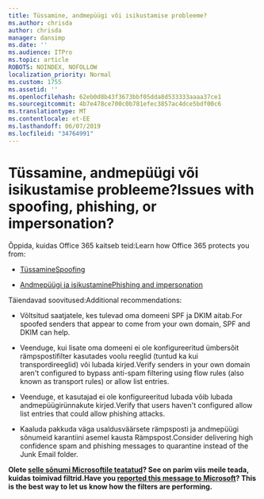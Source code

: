 ```yaml
---
title: Tüssamine, andmepüügi või isikustamise probleeme?
ms.author: chrisda
author: chrisda
manager: dansimp
ms.date: ''
ms.audience: ITPro
ms.topic: article
ROBOTS: NOINDEX, NOFOLLOW
localization_priority: Normal
ms.custom: 1755
ms.assetid: ''
ms.openlocfilehash: 62eb0d8b43f3673bbf05dda8d533333aaaa37ce1
ms.sourcegitcommit: 4b7e478ce700c0b781efec3857ac4dce5bdf00c6
ms.translationtype: MT
ms.contentlocale: et-EE
ms.lasthandoff: 06/07/2019
ms.locfileid: "34764991"
---
```

# <a name="issues-with-spoofing-phishing-or-impersonation"></a><span data-ttu-id="2157a-102">Tüssamine, andmepüügi või isikustamise probleeme?</span><span class="sxs-lookup"><span data-stu-id="2157a-102">Issues with spoofing, phishing, or impersonation?</span></span>

<span data-ttu-id="2157a-103">Õppida, kuidas Office 365 kaitseb teid:</span><span class="sxs-lookup"><span data-stu-id="2157a-103">Learn how Office 365 protects you from:</span></span>

- [<span data-ttu-id="2157a-104">Tüssamine</span><span class="sxs-lookup"><span data-stu-id="2157a-104">Spoofing</span></span>](https://docs.microsoft.com/office365/securitycompliance/anti-spoofing-protection)

- [<span data-ttu-id="2157a-105">Andmepüügi ja isikustamine</span><span class="sxs-lookup"><span data-stu-id="2157a-105">Phishing and impersonation</span></span>](https://docs.microsoft.com/office365/securitycompliance/atp-anti-phishing)

<span data-ttu-id="2157a-106">Täiendavad soovitused:</span><span class="sxs-lookup"><span data-stu-id="2157a-106">Additional recommendations:</span></span>

- <span data-ttu-id="2157a-107">Võltsitud saatjatele, kes tulevad oma domeeni SPF ja DKIM aitab.</span><span class="sxs-lookup"><span data-stu-id="2157a-107">For spoofed senders that appear to come from your own domain, SPF and DKIM can help.</span></span>

- <span data-ttu-id="2157a-108">Veenduge, kui lisate oma domeeni ei ole konfigureeritud ümbersõit rämpspostifilter kasutades voolu reeglid (tuntud ka kui transpordireeglid) või lubada kirjed.</span><span class="sxs-lookup"><span data-stu-id="2157a-108">Verify senders in your own domain aren't configured to bypass anti-spam filtering using flow rules (also known as transport rules) or allow list entries.</span></span>

- <span data-ttu-id="2157a-109">Veenduge, et kasutajad ei ole konfigureeritud lubada võib lubada andmepüügirünnakute kirjed.</span><span class="sxs-lookup"><span data-stu-id="2157a-109">Verify that users haven't configured allow list entries that could allow phishing attacks.</span></span>

- <span data-ttu-id="2157a-110">Kaaluda pakkuda väga usaldusväärsete rämpsposti ja andmepüügi sõnumeid karantiini asemel kausta Rämpspost.</span><span class="sxs-lookup"><span data-stu-id="2157a-110">Consider delivering high confidence spam and phishing messages to quarantine instead of the Junk Email folder.</span></span>

<span data-ttu-id="2157a-111">**Olete [selle sõnumi Microsoftile teatatud](https://support.office.com/article/b5caa9f1-cdf3-4443-af8c-ff724ea719d2)? See on parim viis meile teada, kuidas toimivad filtrid.**</span><span class="sxs-lookup"><span data-stu-id="2157a-111">**Have you [reported this message to Microsoft](https://support.office.com/article/b5caa9f1-cdf3-4443-af8c-ff724ea719d2)? This is the best way to let us know how the filters are performing.**</span></span>
